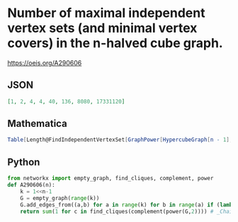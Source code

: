 # Number of maximal independent vertex sets \(and minimal vertex covers\) in the n\-halved cube graph\.
https://oeis.org/A290606
## JSON
```JSON
[1, 2, 4, 4, 40, 136, 8080, 17331120]
```
## Mathematica
```Mathematica
Table[Length@FindIndependentVertexSet[GraphPower[HypercubeGraph[n - 1], 2], Infinity, All], {n, 7}]
```
## Python
```Python
from networkx import empty_graph, find_cliques, complement, power
def A290606(n):
    k = 1<<n-1
    G = empty_graph(range(k))
    G.add_edges_from((a,b) for a in range(k) for b in range(a) if (lambda m: not(m&-m)^m if m else False)(a^b))
    return sum(1 for c in find_cliques(complement(power(G,2)))) # _Chai Wah Wu_, Jan 11 2024
```
